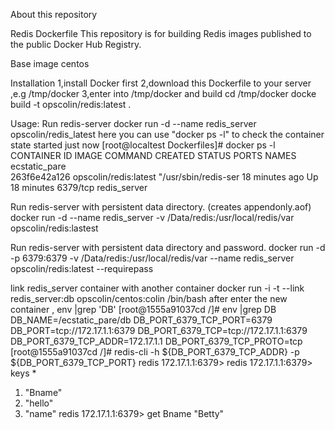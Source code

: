 About this repository

Redis Dockerfile
  This repository is for building Redis images published to the public Docker Hub Registry.
  
Base image 
  centos
  
Installation 
  1,install Docker first 
  2,download this Dockerfile to your server ,e.g /tmp/docker
  3,enter into /tmp/docker and build 
  cd /tmp/docker
  docke build -t opscolin/redis:latest .

Usage:
  Run redis-server 
  docker run -d --name redis_server opscolin/redis_latest
  here you can use "docker ps -l" to check the container state started just now 
  [root@localtest Dockerfiles]# docker ps -l
  CONTAINER ID        IMAGE                   COMMAND                CREATED             STATUS                      PORTS               NAMES                      ecstatic_pare       
  263f6e42a126        opscolin/redis:latest   "/usr/sbin/redis-ser   18 minutes ago      Up 18 minutes               6379/tcp            redis_server
  
  Run redis-server with persistent data directory. (creates appendonly.aof)
  docker run -d --name redis_server -v /Data/redis:/usr/local/redis/var opscolin/redis:lastest
  
  Run redis-server with persistent data directory and password.
  docker run -d -p 6379:6379 -v /Data/redis:/usr/local/redis/var --name redis_server opscolin/redis:latest --requirepass <password> 
  
  link redis_server container with another container 
  docker run -i -t --link redis_server:db opscolin/centos:colin /bin/bash
  after enter the new container , 
  env |grep 'DB'
  [root@1555a91037cd /]# env |grep DB
  DB_NAME=/ecstatic_pare/db
  DB_PORT_6379_TCP_PORT=6379
  DB_PORT=tcp://172.17.1.1:6379
  DB_PORT_6379_TCP=tcp://172.17.1.1:6379
  DB_PORT_6379_TCP_ADDR=172.17.1.1
  DB_PORT_6379_TCP_PROTO=tcp
  [root@1555a91037cd /]# redis-cli -h ${DB_PORT_6379_TCP_ADDR} -p ${DB_PORT_6379_TCP_PORT}
  redis 172.17.1.1:6379>
  redis 172.17.1.1:6379> keys *
  1) "Bname"
  2) "hello"
  3) "name"
  redis 172.17.1.1:6379> get Bname
  "Betty"
